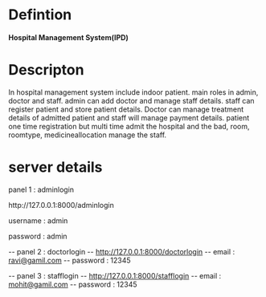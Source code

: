 <h1>Defintion</h1>
<h4>Hospital Management System(IPD)</h4>
<h1>Descripton</h1> 
<p> In hospital management system include indoor patient. main roles in admin, doctor and staff. admin can add doctor and manage staff details. staff can register patient and store patient details. Doctor can manage treatment details of admitted patient and staff will manage payment details. patient one time registration but multi time admit the hospital and the bad, room, roomtype, medicineallocation manage the staff.  </p>
   
<h1>server details</h1>
<p>panel 1 : adminlogin </p>
<p>http://127.0.0.1:8000/adminlogin</p>
<p>username : admin</p>
<p>password : admin</p>

-- panel 2 : doctorlogin
-- http://127.0.0.1:8000/doctorlogin
-- email : ravi@gamil.com
-- password : 12345

-- panel 3 : stafflogin
-- http://127.0.0.1:8000/stafflogin
-- email : mohit@gamil.com
-- password : 12345  


